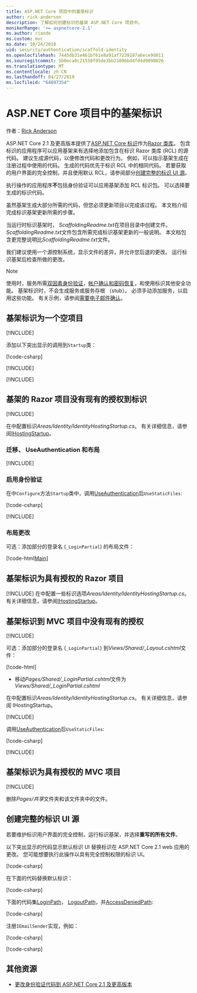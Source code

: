 ```yaml
---
title: ASP.NET Core 项目中的基架标识
author: rick-anderson
description: 了解如何创建标识的基架 ASP.NET Core 项目中。
monikerRange: '>= aspnetcore-2.1'
ms.author: riande
ms.custom: mvc
ms.date: 10/24/2018
uid: security/authentication/scaffold-identity
ms.openlocfilehash: 7445db31e461bf61e8a91af7239187a6ece9d011
ms.sourcegitcommit: 5b0eca8c21550f95de3bb21096bd4fd4d9098026
ms.translationtype: MT
ms.contentlocale: zh-CN
ms.lasthandoff: 04/27/2019
ms.locfileid: "64897354"
---
```

# <a name="scaffold-identity-in-aspnet-core-projects"></a>ASP.NET Core 项目中的基架标识

作者：[Rick Anderson](https://twitter.com/RickAndMSFT)

ASP.NET Core 2.1 及更高版本提供了[ASP.NET Core 标识](xref:security/authentication/identity)作为[Razor 类库](xref:razor-pages/ui-class)。 包含标识的应用程序可以应用基架来有选择地添加包含在标识 Razor 类库 (RCL) 的源代码。 建议生成源代码，以便修改代码和更改行为。 例如，可以指示基架生成在注册过程中使用的代码。 生成的代码优先于标识 RCL 中的相同代码。 若要获取的用户界面的完全控制，并且使用默认 RCL，请参阅部分[创建完整的标识 UI 源](#full)。

执行操作的应用程序**不**包括身份验证可以应用基架添加 RCL 标识包。 可以选择要生成的标识代码。

虽然基架生成大部分所需的代码，但您必须更新项目以完成该过程。 本文档介绍完成标识基架更新所需的步骤。

当运行时标识基架时， *ScaffoldingReadme.txt*在项目目录中创建文件。 *ScaffoldingReadme.txt*文件包含所需完成标识基架更新的一般说明。 本文档包含更完整说明比*ScaffoldingReadme.txt*文件。

我们建议使用一个源控制系统，显示文件的差异，并允许您后退的更改。 运行标识基架后检查所做的更改。

> [!NOTE]
> 使用时，服务所需[双因素身份验证](xref:security/authentication/identity-enable-qrcodes)，[帐户确认和密码恢复](xref:security/authentication/accconfirm)，和使用标识其他安全功能。 基架标识时，不会生成服务或服务存根 （stub）。 必须手动添加服务，以启用这些功能。 有关示例，请参阅[需要电子邮件确认](xref:security/authentication/accconfirm#require-email-confirmation)。

## <a name="scaffold-identity-into-an-empty-project"></a>基架标识为一个空项目

[!INCLUDE[](~/includes/scaffold-identity/id-scaffold-dlg.md)]

添加以下突出显示的调用到`Startup`类：

[!code-csharp[](scaffold-identity/sample/StartupEmpty.cs?name=snippet1&highlight=5,20-23)]

[!INCLUDE[](~/includes/scaffold-identity/hsts.md)]

[!INCLUDE[](~/includes/scaffold-identity/migrations.md)]

## <a name="scaffold-identity-into-a-razor-project-without-existing-authorization"></a>基架的 Razor 项目没有现有的授权到标识

<!--
set projNam=RPnoAuth
set projType=webapp
set version=2.1.0

dotnet new %projType% -o %projNam%
cd %projNam%
dotnet add package Microsoft.VisualStudio.Web.CodeGeneration.Design -v %version%
dotnet restore
dotnet aspnet-codegenerator identity --useDefaultUI
dotnet ef migrations add CreateIdentitySchema
dotnet ef database update
-->

[!INCLUDE[](~/includes/scaffold-identity/id-scaffold-dlg.md)]

在中配置标识*Areas/Identity/IdentityHostingStartup.cs*。 有关详细信息，请参阅[IHostingStartup](xref:fundamentals/configuration/platform-specific-configuration)。

<a name="efm"></a>

### <a name="migrations-useauthentication-and-layout"></a>迁移、 UseAuthentication 和布局

[!INCLUDE[](~/includes/scaffold-identity/migrations.md)]

<a name="useauthentication"></a>

### <a name="enable-authentication"></a>启用身份验证

在中`Configure`方法`Startup`类中，调用[UseAuthentication](/dotnet/api/microsoft.aspnetcore.builder.authappbuilderextensions.useauthentication?view=aspnetcore-2.0#Microsoft_AspNetCore_Builder_AuthAppBuilderExtensions_UseAuthentication_Microsoft_AspNetCore_Builder_IApplicationBuilder_)后`UseStaticFiles`:

[!code-csharp[](scaffold-identity/sample/StartupRPnoAuth.cs?name=snippet1&highlight=29)]

[!INCLUDE[](~/includes/scaffold-identity/hsts.md)]

### <a name="layout-changes"></a>布局更改

可选：添加部分的登录名 (`_LoginPartial`) 的布局文件：

[!code-html[Main](scaffold-identity/sample/_Layout.cshtml?highlight=37)]

## <a name="scaffold-identity-into-a-razor-project-with-authorization"></a>基架标识为具有授权的 Razor 项目

<!--
Use >=2.1: dotnet new webapp -au Individual -o RPauth
Use = 2.0: dotnet new razor -au Individual -o RPauth
uld option: Use Local DB, not SQLite

dotnet new webapp -au Individual -uld -o RPauth
cd RPauth
dotnet add package Microsoft.VisualStudio.Web.CodeGeneration.Design
dotnet restore
dotnet aspnet-codegenerator identity -dc RPauth.Data.ApplicationDbContext --files Account.Register
-->

[!INCLUDE[](~/includes/scaffold-identity/id-scaffold-dlg-auth.md)]
在中配置一些标识选项*Areas/Identity/IdentityHostingStartup.cs*。 有关详细信息，请参阅[IHostingStartup](xref:fundamentals/configuration/platform-specific-configuration)。

## <a name="scaffold-identity-into-an-mvc-project-without-existing-authorization"></a>基架标识到 MVC 项目中没有现有的授权

<!--
set projNam=MvcNoAuth
set projType=mvc
set version=2.1.0

dotnet new %projType% -o %projNam%
cd %projNam%
dotnet add package Microsoft.VisualStudio.Web.CodeGeneration.Design -v %version%
dotnet restore
dotnet aspnet-codegenerator identity --useDefaultUI
dotnet ef migrations add CreateIdentitySchema
dotnet ef database update
-->

[!INCLUDE[](~/includes/scaffold-identity/id-scaffold-dlg.md)]

可选：添加部分的登录名 (`_LoginPartial`) 到*Views/Shared/_Layout.cshtml*文件：

[!code-html[](scaffold-identity/sample/_LayoutMvc.cshtml?highlight=37)]

* 移动*Pages/Shared/_LoginPartial.cshtml*文件为*Views/Shared/_LoginPartial.cshtml*

在中配置标识*Areas/Identity/IdentityHostingStartup.cs*。 有关详细信息，请参阅 IHostingStartup。

[!INCLUDE[](~/includes/scaffold-identity/migrations.md)]

调用[UseAuthentication](/dotnet/api/microsoft.aspnetcore.builder.authappbuilderextensions.useauthentication?view=aspnetcore-2.0#Microsoft_AspNetCore_Builder_AuthAppBuilderExtensions_UseAuthentication_Microsoft_AspNetCore_Builder_IApplicationBuilder_)后`UseStaticFiles`:

[!code-csharp[](scaffold-identity/sample/StartupMvcNoAuth.cs?name=snippet1&highlight=23)]

[!INCLUDE[](~/includes/scaffold-identity/hsts.md)]

## <a name="scaffold-identity-into-an-mvc-project-with-authorization"></a>基架标识为具有授权的 MVC 项目

<!--
dotnet new mvc -au Individual -o MvcAuth
cd MvcAuth
dotnet add package Microsoft.VisualStudio.Web.CodeGeneration.Design
dotnet restore
dotnet aspnet-codegenerator identity -dc MvcAuth.Data.ApplicationDbContext --files Account.Register
-->

[!INCLUDE[](~/includes/scaffold-identity/id-scaffold-dlg-auth.md)]

删除*Pages/共享*文件夹和该文件夹中的文件。

<a name="full"></a>

## <a name="create-full-identity-ui-source"></a>创建完整的标识 UI 源

若要维护标识用户界面的完全控制，运行标识基架，并选择**重写的所有文件**。

以下突出显示的代码显示默认标识 UI 替换标识在 ASP.NET Core 2.1 web 应用的更改。 您可能想要执行此操作以具有完全控制权限的标识 UI。

[!code-csharp[](scaffold-identity/sample/StartupFull.cs?name=snippet1&highlight=13-14,17-999)]

在下面的代码替换默认标识：

[!code-csharp[](scaffold-identity/sample/StartupFull.cs?name=snippet2)]

下面的代码集[LoginPath](/dotnet/api/microsoft.aspnetcore.authentication.cookies.cookieauthenticationoptions.loginpath)， [LogoutPath](/dotnet/api/microsoft.aspnetcore.authentication.cookies.cookieauthenticationoptions.logoutpath)，并[AccessDeniedPath](/dotnet/api/microsoft.aspnetcore.authentication.cookies.cookieauthenticationoptions.accessdeniedpath):

[!code-csharp[](scaffold-identity/sample/StartupFull.cs?name=snippet3)]

注册`IEmailSender`实现，例如：

[!code-csharp[](scaffold-identity/sample/StartupFull.cs?name=snippet4)]

[!code-csharp[](scaffold-identity/sample/StartupFull.cs?name=snippet)]

## <a name="additional-resources"></a>其他资源

* [更改身份验证代码到 ASP.NET Core 2.1 及更高版本](xref:migration/20_21#changes-to-authentication-code)
